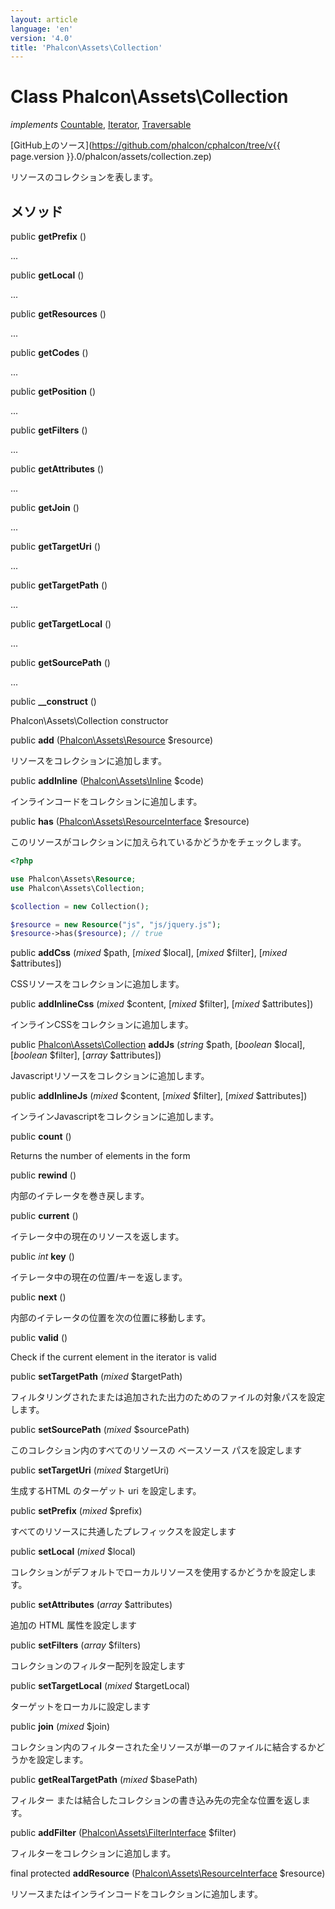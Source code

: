 ```yaml
---
layout: article
language: 'en'
version: '4.0'
title: 'Phalcon\Assets\Collection'
---
```

# Class **Phalcon\Assets\Collection**

*implements* [Countable](https://php.net/manual/en/class.countable.php), [Iterator](https://php.net/manual/en/class.iterator.php), [Traversable](https://php.net/manual/en/class.traversable.php)

[GitHub上のソース](https://github.com/phalcon/cphalcon/tree/v{{ page.version }}.0/phalcon/assets/collection.zep)

リソースのコレクションを表します。

## メソッド

public **getPrefix** ()

...

public **getLocal** ()

...

public **getResources** ()

...

public **getCodes** ()

...

public **getPosition** ()

...

public **getFilters** ()

...

public **getAttributes** ()

...

public **getJoin** ()

...

public **getTargetUri** ()

...

public **getTargetPath** ()

...

public **getTargetLocal** ()

...

public **getSourcePath** ()

...

public **__construct** ()

Phalcon\Assets\Collection constructor

public **add** ([Phalcon\Assets\Resource](Phalcon_Assets_Resource) $resource)

リソースをコレクションに追加します。

public **addInline** ([Phalcon\Assets\Inline](Phalcon_Assets_Inline) $code)

インラインコードをコレクションに追加します。

public **has** ([Phalcon\Assets\ResourceInterface](Phalcon_Assets_ResourceInterface) $resource)

このリソースがコレクションに加えられているかどうかをチェックします。

```php
<?php

use Phalcon\Assets\Resource;
use Phalcon\Assets\Collection;

$collection = new Collection();

$resource = new Resource("js", "js/jquery.js");
$resource->has($resource); // true

```

public **addCss** (*mixed* $path, [*mixed* $local], [*mixed* $filter], [*mixed* $attributes])

CSSリソースをコレクションに追加します。

public **addInlineCss** (*mixed* $content, [*mixed* $filter], [*mixed* $attributes])

インラインCSSをコレクションに追加します。

public [Phalcon\Assets\Collection](Phalcon_Assets_Collection) **addJs** (*string* $path, [*boolean* $local], [*boolean* $filter], [*array* $attributes])

Javascriptリソースをコレクションに追加します。

public **addInlineJs** (*mixed* $content, [*mixed* $filter], [*mixed* $attributes])

インラインJavascriptをコレクションに追加します。

public **count** ()

Returns the number of elements in the form

public **rewind** ()

内部のイテレータを巻き戻します。

public **current** ()

イテレータ中の現在のリソースを返します。

public *int* **key** ()

イテレータ中の現在の位置/キーを返します。

public **next** ()

内部のイテレータの位置を次の位置に移動します。

public **valid** ()

Check if the current element in the iterator is valid

public **setTargetPath** (*mixed* $targetPath)

フィルタリングされたまたは追加された出力のためのファイルの対象パスを設定します。

public **setSourcePath** (*mixed* $sourcePath)

このコレクション内のすべてのリソースの ベースソース パスを設定します

public **setTargetUri** (*mixed* $targetUri)

生成するHTML のターゲット uri を設定します。

public **setPrefix** (*mixed* $prefix)

すべてのリソースに共通したプレフィックスを設定します

public **setLocal** (*mixed* $local)

コレクションがデフォルトでローカルリソースを使用するかどうかを設定します。

public **setAttributes** (*array* $attributes)

追加の HTML 属性を設定します

public **setFilters** (*array* $filters)

コレクションのフィルター配列を設定します

public **setTargetLocal** (*mixed* $targetLocal)

ターゲットをローカルに設定します

public **join** (*mixed* $join)

コレクション内のフィルターされた全リソースが単一のファイルに結合するかどうかを設定します。

public **getRealTargetPath** (*mixed* $basePath)

フィルター または結合したコレクションの書き込み先の完全な位置を返します。

public **addFilter** ([Phalcon\Assets\FilterInterface](Phalcon_Assets_FilterInterface) $filter)

フィルターをコレクションに追加します。

final protected **addResource** ([Phalcon\Assets\ResourceInterface](Phalcon_Assets_ResourceInterface) $resource)

リソースまたはインラインコードをコレクションに追加します。